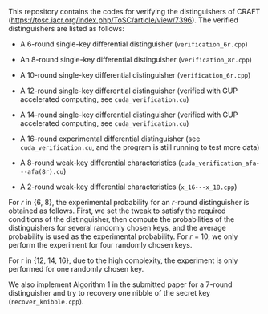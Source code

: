 This repository contains the codes for verifying the distinguishers of CRAFT (https://tosc.iacr.org/index.php/ToSC/article/view/7396). The verified distinguishers are listed as follows:

- A 6-round single-key differential distinguisher  (`verification_6r.cpp`)
- An 8-round single-key differential distinguisher  (`verification_8r.cpp`)
- A 10-round single-key differential distinguisher  (`verification_6r.cpp`)
- A 12-round single-key differential distinguisher (verified with GUP accelerated computing, see `cuda_verification.cu`)
- A 14-round single-key differential distinguisher (verified with GUP accelerated computing, see `cuda_verification.cu`)
- A 16-round experimental differential distinguisher (see `cuda_verification.cu`, and the program is still running to test more data)


- A 8-round weak-key differential characteristics  (`cuda_verification_afa---afa(8r).cu`)
- A 2-round weak-key differential characteristics  (`x_16---x_18.cpp`)



For *r* in {6, 8}, the experimental probability for an *r*-round distinguisher is obtained as follows. First, we set the tweak to satisfy the required conditions of the distinguisher, then compute the probabilities of the distinguishers for several randomly chosen keys, and the average probability is used as the experimental probability. For *r* = 10, we only perform the experiment for four randomly chosen keys.

For r in {12, 14, 16}, due to the high complexity, the experiment is only performed for one randomly chosen key.

We also implement Algorithm 1 in the submitted paper for a 7-round distinguisher and try to recovery one nibble of the secret key (`recover_knibble.cpp`). 

